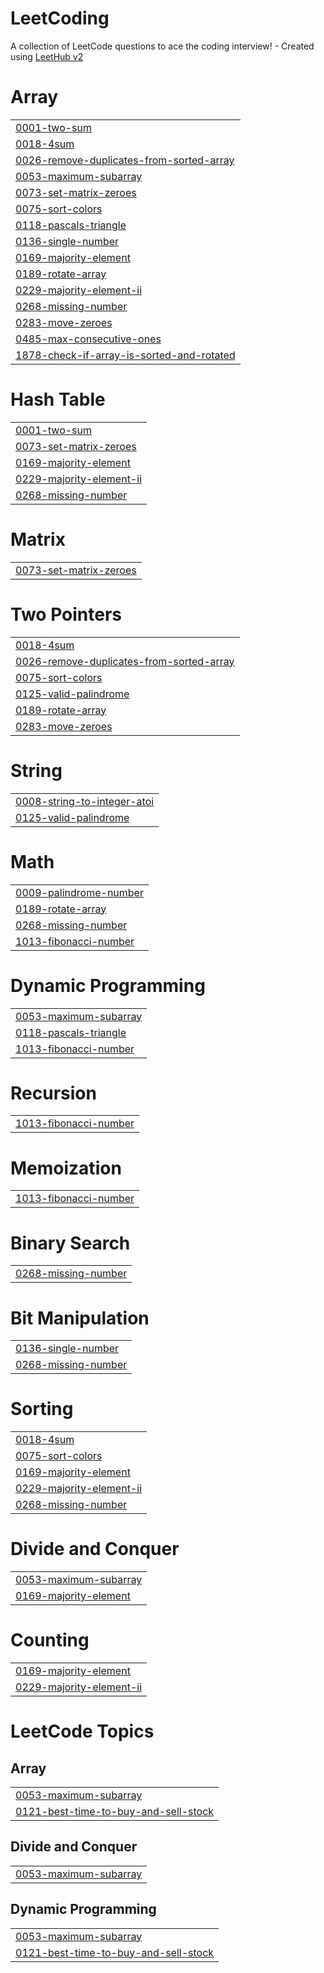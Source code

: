 # LeetCoding
A collection of LeetCode questions to ace the coding interview! - Created using [LeetHub v2](https://github.com/arunbhardwaj/LeetHub-2.0)


# Array
|  |
| ------- |
| [0001-two-sum](https://github.com/ektajha29/LeetCoding/tree/master/0001-two-sum) |
| [0018-4sum](https://github.com/ektajha29/LeetCoding/tree/master/0018-4sum) |
| [0026-remove-duplicates-from-sorted-array](https://github.com/ektajha29/LeetCoding/tree/master/0026-remove-duplicates-from-sorted-array) |
| [0053-maximum-subarray](https://github.com/ektajha29/LeetCoding/tree/master/0053-maximum-subarray) |
| [0073-set-matrix-zeroes](https://github.com/ektajha29/LeetCoding/tree/master/0073-set-matrix-zeroes) |
| [0075-sort-colors](https://github.com/ektajha29/LeetCoding/tree/master/0075-sort-colors) |
| [0118-pascals-triangle](https://github.com/ektajha29/LeetCoding/tree/master/0118-pascals-triangle) |
| [0136-single-number](https://github.com/ektajha29/LeetCoding/tree/master/0136-single-number) |
| [0169-majority-element](https://github.com/ektajha29/LeetCoding/tree/master/0169-majority-element) |
| [0189-rotate-array](https://github.com/ektajha29/LeetCoding/tree/master/0189-rotate-array) |
| [0229-majority-element-ii](https://github.com/ektajha29/LeetCoding/tree/master/0229-majority-element-ii) |
| [0268-missing-number](https://github.com/ektajha29/LeetCoding/tree/master/0268-missing-number) |
| [0283-move-zeroes](https://github.com/ektajha29/LeetCoding/tree/master/0283-move-zeroes) |
| [0485-max-consecutive-ones](https://github.com/ektajha29/LeetCoding/tree/master/0485-max-consecutive-ones) |
| [1878-check-if-array-is-sorted-and-rotated](https://github.com/ektajha29/LeetCoding/tree/master/1878-check-if-array-is-sorted-and-rotated) |
# Hash Table
|  |
| ------- |
| [0001-two-sum](https://github.com/ektajha29/LeetCoding/tree/master/0001-two-sum) |
| [0073-set-matrix-zeroes](https://github.com/ektajha29/LeetCoding/tree/master/0073-set-matrix-zeroes) |
| [0169-majority-element](https://github.com/ektajha29/LeetCoding/tree/master/0169-majority-element) |
| [0229-majority-element-ii](https://github.com/ektajha29/LeetCoding/tree/master/0229-majority-element-ii) |
| [0268-missing-number](https://github.com/ektajha29/LeetCoding/tree/master/0268-missing-number) |
# Matrix
|  |
| ------- |
| [0073-set-matrix-zeroes](https://github.com/ektajha29/LeetCoding/tree/master/0073-set-matrix-zeroes) |
# Two Pointers
|  |
| ------- |
| [0018-4sum](https://github.com/ektajha29/LeetCoding/tree/master/0018-4sum) |
| [0026-remove-duplicates-from-sorted-array](https://github.com/ektajha29/LeetCoding/tree/master/0026-remove-duplicates-from-sorted-array) |
| [0075-sort-colors](https://github.com/ektajha29/LeetCoding/tree/master/0075-sort-colors) |
| [0125-valid-palindrome](https://github.com/ektajha29/LeetCoding/tree/master/0125-valid-palindrome) |
| [0189-rotate-array](https://github.com/ektajha29/LeetCoding/tree/master/0189-rotate-array) |
| [0283-move-zeroes](https://github.com/ektajha29/LeetCoding/tree/master/0283-move-zeroes) |
# String
|  |
| ------- |
| [0008-string-to-integer-atoi](https://github.com/ektajha29/LeetCoding/tree/master/0008-string-to-integer-atoi) |
| [0125-valid-palindrome](https://github.com/ektajha29/LeetCoding/tree/master/0125-valid-palindrome) |
# Math
|  |
| ------- |
| [0009-palindrome-number](https://github.com/ektajha29/LeetCoding/tree/master/0009-palindrome-number) |
| [0189-rotate-array](https://github.com/ektajha29/LeetCoding/tree/master/0189-rotate-array) |
| [0268-missing-number](https://github.com/ektajha29/LeetCoding/tree/master/0268-missing-number) |
| [1013-fibonacci-number](https://github.com/ektajha29/LeetCoding/tree/master/1013-fibonacci-number) |
# Dynamic Programming
|  |
| ------- |
| [0053-maximum-subarray](https://github.com/ektajha29/LeetCoding/tree/master/0053-maximum-subarray) |
| [0118-pascals-triangle](https://github.com/ektajha29/LeetCoding/tree/master/0118-pascals-triangle) |
| [1013-fibonacci-number](https://github.com/ektajha29/LeetCoding/tree/master/1013-fibonacci-number) |
# Recursion
|  |
| ------- |
| [1013-fibonacci-number](https://github.com/ektajha29/LeetCoding/tree/master/1013-fibonacci-number) |
# Memoization
|  |
| ------- |
| [1013-fibonacci-number](https://github.com/ektajha29/LeetCoding/tree/master/1013-fibonacci-number) |
# Binary Search
|  |
| ------- |
| [0268-missing-number](https://github.com/ektajha29/LeetCoding/tree/master/0268-missing-number) |
# Bit Manipulation
|  |
| ------- |
| [0136-single-number](https://github.com/ektajha29/LeetCoding/tree/master/0136-single-number) |
| [0268-missing-number](https://github.com/ektajha29/LeetCoding/tree/master/0268-missing-number) |
# Sorting
|  |
| ------- |
| [0018-4sum](https://github.com/ektajha29/LeetCoding/tree/master/0018-4sum) |
| [0075-sort-colors](https://github.com/ektajha29/LeetCoding/tree/master/0075-sort-colors) |
| [0169-majority-element](https://github.com/ektajha29/LeetCoding/tree/master/0169-majority-element) |
| [0229-majority-element-ii](https://github.com/ektajha29/LeetCoding/tree/master/0229-majority-element-ii) |
| [0268-missing-number](https://github.com/ektajha29/LeetCoding/tree/master/0268-missing-number) |
# Divide and Conquer
|  |
| ------- |
| [0053-maximum-subarray](https://github.com/ektajha29/LeetCoding/tree/master/0053-maximum-subarray) |
| [0169-majority-element](https://github.com/ektajha29/LeetCoding/tree/master/0169-majority-element) |
# Counting
|  |
| ------- |
| [0169-majority-element](https://github.com/ektajha29/LeetCoding/tree/master/0169-majority-element) |
| [0229-majority-element-ii](https://github.com/ektajha29/LeetCoding/tree/master/0229-majority-element-ii) |
<!---LeetCode Topics Start-->
# LeetCode Topics
## Array
|  |
| ------- |
| [0053-maximum-subarray](https://github.com/ektajha29/LeetCoding/tree/master/0053-maximum-subarray) |
| [0121-best-time-to-buy-and-sell-stock](https://github.com/ektajha29/LeetCoding/tree/master/0121-best-time-to-buy-and-sell-stock) |
## Divide and Conquer
|  |
| ------- |
| [0053-maximum-subarray](https://github.com/ektajha29/LeetCoding/tree/master/0053-maximum-subarray) |
## Dynamic Programming
|  |
| ------- |
| [0053-maximum-subarray](https://github.com/ektajha29/LeetCoding/tree/master/0053-maximum-subarray) |
| [0121-best-time-to-buy-and-sell-stock](https://github.com/ektajha29/LeetCoding/tree/master/0121-best-time-to-buy-and-sell-stock) |
<!---LeetCode Topics End-->